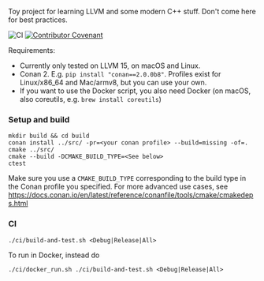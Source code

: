 Toy project for learning LLVM and some modern C++ stuff. Don't come here for best practices.

![CI](https://github.com/knatten/DumbLang/actions/workflows/ci.yml/badge.svg)
[![Contributor Covenant](https://img.shields.io/badge/Contributor%20Covenant-2.1-4baaaa.svg)](code_of_conduct.md)



Requirements:
- Currently only tested on LLVM 15, on macOS and Linux.
- Conan 2. E.g. `pip install "conan==2.0.0b8"`. Profiles exist for Linux/x86_64 and Mac/armv8, but you can use your own.
- If you want to use the Docker script, you also need Docker (on macOS, also coreutils, e.g. `brew install coreutils`)

### Setup and build

```
mkdir build && cd build
conan install ../src/ -pr=<your conan profile> --build=missing -of=.
cmake ../src/
cmake --build -DCMAKE_BUILD_TYPE=<See below>
ctest
```

Make sure you use a `CMAKE_BUILD_TYPE` corresponding to the build type in the Conan profile you specified. For more
advanced use cases, see https://docs.conan.io/en/latest/reference/conanfile/tools/cmake/cmakedeps.html

### CI
```
./ci/build-and-test.sh <Debug|Release|All>
```

To run in Docker, instead do
```
./ci/docker_run.sh ./ci/build-and-test.sh <Debug|Release|All>
```
